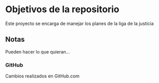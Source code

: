 # Objetivos de la repositorio

Este proyecto se encarga de manejar los planes de la liga de la justicia


## Notas
Pueden hacer lo que quieran...

### GitHub 
Cambios realizados en GitHub.com
